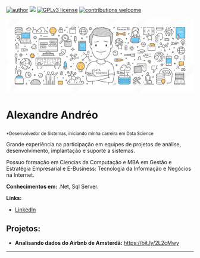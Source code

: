 [![author](https://img.shields.io/badge/author-aandreo-red.svg)](https://www.linkedin.com/in/aandreo) [![](https://img.shields.io/badge/python-3.7+-blue.svg)](https://www.python.org/downloads/release/python-365/) [![GPLv3 license](https://img.shields.io/badge/License-GPLv3-blue.svg)](http://perso.crans.org/besson/LICENSE.html) [![contributions welcome](https://img.shields.io/badge/contributions-welcome-brightgreen.svg?style=flat)](https://github.com/AAndreo/data-science//issues)

<p align="center">
  <img src="img/DataScienceBanner.jpg" >
</p>

# Alexandre Andréo
<sub>*Desenvolvedor de Sistemas, iniciando minha carreira em Data Science </sub>

Grande experiência na participação em equipes de projetos de análise, desenvolvimento, implantação e suporte a sistemas.

Possuo formação em Ciencias da Computação e MBA em Gestão e Estratégia Empresarial e  E-Business: Tecnologia da Informação e Negócios na Internet.

**Conhecimentos em:** .Net, Sql Server.

**Links:**
* [LinkedIn](https://www.linkedin.com/in/aandreo)



## Projetos:
* **Analisando dados do Airbnb de Amsterdã:** https://bit.ly/2L2cMwy


---




